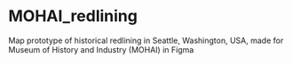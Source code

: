 # MOHAI_redlining
Map prototype of historical redlining in Seattle, Washington, USA, made for Museum of History and Industry (MOHAI) in Figma
